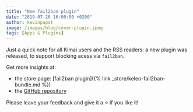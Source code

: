 ```yaml
---
title: "New fail2ban plugin"
date: "2019-07-26 16:00:00 +0200"
author: kevinpapst
image: /images/blog/cover-plugin.jpeg
tags: [Apps & Plugins]
---
```


Just a quick note for all Kimai users and the RSS readers: a new plugin was released, to support blocking acess via `fail2ban`.

Get more insights at:
- the store page: [fail2ban plugin]({% link _store/keleo-fail2ban-bundle.md %})
- the [GitHub repository](https://github.com/Keleo/Fail2BanBundle)

Please leave your feedback and give it a ⭐️ if you like it!
